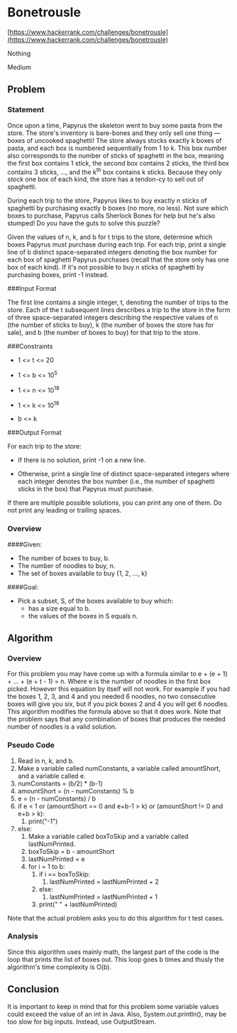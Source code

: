 # Bonetrousle
[https://www.hackerrank.com/challenges/bonetrousle](https://www.hackerrank.com/challenges/bonetrousle)

Nothing

Medium


## Problem
### Statement
Once upon a time, Papyrus the skeleton went to buy some pasta from the store. The store's inventory is bare-bones and they only sell one thing — boxes of uncooked spaghetti! The store always stocks exactly k boxes of pasta, and each box is numbered sequentially from 1 to k. This box number also corresponds to the number of sticks of spaghetti in the box, meaning the first box contains 1 stick, the second box contains 2 sticks, the third box contains 3 sticks, …, and the k<sup>th</sup> box contains k sticks. Because they only stock one box of each kind, the store has a tendon-cy to sell out of spaghetti.

During each trip to the store, Papyrus likes to buy exactly n sticks of spaghetti by purchasing exactly b boxes (no more, no less). Not sure which boxes to purchase, Papyrus calls Sherlock Bones for help but he's also stumped! Do you have the guts to solve this puzzle?

Given the values of n, k, and b for t trips to the store, determine which boxes Papyrus must purchase during each trip. For each trip, print a single line of b distinct space-separated integers denoting the box number for each box of spaghetti Papyrus purchases (recall that the store only has one box of each kind). If it's not possible to buy n sticks of spaghetti by purchasing  boxes, print -1 instead.

###Input Format

The first line contains a single integer, t, denoting the number of trips to the store.
Each of the t subsequent lines describes a trip to the store in the form of three space-separated integers describing the respective values of n (the number of sticks to buy), k (the number of boxes the store has for sale), and b (the number of boxes to buy) for that trip to the store.

###Constraints

* 1 <= t <= 20

* 1 <= b <= 10<sup>5</sup>

* 1 <= n <= 10<sup>18</sup>

* 1 <= k <= 10<sup>18</sup>

* b <= k

###Output Format

For each trip to the store:

* If there is no solution, print -1 on a new line.

* Otherwise, print a single line of  distinct space-separated integers where each integer denotes the box number (i.e., the number of spaghetti sticks in the box) that Papyrus must purchase.

If there are multiple possible solutions, you can print any one of them. Do not print any leading or trailing spaces.

### Overview
####Given:
* The number of boxes to buy, b.
* The number of noodles to buy, n.
* The set of boxes available to buy {1, 2, ..., k}

####Goal:
* Pick a subset, S, of the boxes available to buy which:
    * has a size equal to b.
    * the values of the boxes in S equals n.

## Algorithm

### Overview
<p>
For this problem you may have come up with a formula similar to e + (e + 1) + ... + (e + t - 1) = n.
Where e is the number of noodles in the first box picked. However this equation by itself will not work.
For example if you had the boxes 1, 2, 3, and 4 and you needed 6 noodles, no two consecutive boxes
will give you six, but if you pick boxes 2 and 4 you will get 6 noodles. This algorithm modifies the
formula above so that it does work. Note that the problem says that any combination of boxes that produces
the needed number of noodles is a valid solution.
</p>

### Pseudo Code
1. Read in n, k, and b.
2. Make a variable called numConstants, a variable called amountShort, and a variable called e.
3. numConstants = (b/2) * (b-1)
4. amountShort = (n - numConstants) % b
5. e = (n - numConstants) / b
6. if e < 1 or (amountShort == 0 and e+b-1 > k) or (amountShort != 0 and e+b > k):
    1. print("-1")
7. else:
    1. Make a variable called boxToSkip and a variable called lastNumPrinted.
    2. boxToSkip = b - amountShort
    3. lastNumPrinted = e
    4. for i = 1 to b:
        1. if i == boxToSkip:
            1. lastNumPrinted = lastNumPrinted + 2
        2. else:
            1. lastNumPrinted = lastNumPrinted + 1
        3. print(" " + lastNumPrinted)

Note that the actual problem asks you to do this algorithm for t test cases.

### Analysis
<p>
Since this algorithm uses mainly math, the largest part of the code is the loop that prints
the list of boxes out. This loop goes b times and thusly the algorithm's time complexity is O(b).
</p>

## Conclusion
<p>
It is important to keep in mind that for this problem some variable values could exceed
the value of an int in Java. Also, System.out.println(), may be too slow for big inputs.
Instead, use OutputStream.
</p>